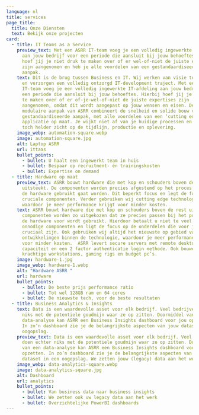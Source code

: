 ```yaml
---
language: nl
title: services
page_title:
  title: Onze Diensten
  text: Bekijk onze projecten
card:
  - title: IT Teams as a Service
    preview_text: Met een ASRR IT-team voeg je een volledig ingewerkte IT-afdeling
      aan jouw bedrijf voor een periode die aansluit bij jouw behoeftes. Hierbij
      hoef jij je niet druk te maken over of er wel-of-niet de juiste expertises
      zijn aangenomen en heb je alle voordelen van een gestandaardiseerde
      aanpak.
    text: Dit is de brug tussen Business en IT. Wij werken van visie tot applicatie
      en verzorgen een volledig ontzorgd IT-development traject. Met een ASRR
      IT-team voeg je een volledig ingewerkte IT-afdeling aan jouw bedrijf voor
      een periode die aansluit bij jouw behoeftes. Hierbij hoef jij je niet druk
      te maken over of er of-je-wel-of-niet de juiste expertises zijn
      aangenomen, omdat dit wordt aangepast op jouw wensen en eisen. De
      modulaire aanpak van ASRR combineert de snelheid en solide bouw van een
      gestandaardiseerde aanpak, met alle voordelen van een ‘cutting edge’
      applicatie op maat. Je wijkt niet af van je huidige processen en houdt
      toch helder zicht op de tijdlijn, productie en oplevering.
    image_webp: automation-square.webp
    image: automation-square.jpg
    alt: Laptop ASRR
    url: ittaas
    bullet_points:
      - bullet: U haalt een ingewerkt team in huis
      - bullet: Bespaar op recruitment- én trainingskosten
      - bullet: Expertise on demand
  - title: Hardware op maat
    preview_text: ASRR bouwt hardware die met kop en schouders boven de rest
      uitsteekt. De componenten worden precies afgestemd op het proces waarvoor
      de hardware gebruikt gaat worden. Dit beperkt focus en legt de focus op de
      cruciale componenten. Verder gebruiken wij cutting edge technology,
      waardoor je meer performance krijgt voor minder kosten.
    text: ASRR bouwt hardware die met kop en schouders boven de rest uitsteekt. De
      componenten worden zo uitgekozen dat ze precies passen bij het proces waar
      de hardware voor wordt gebruikt. Hierdoor betaalt u niet te veel voor
      onnodige componenten en ligt de focus op de onderdelen die voor jou
      cruciaal zijn. Ook gebruiken wij altijd het nieuwste op gebied van
      ontwikkelingen binnen de technologie, waardoor je meer performance krijgt
      voor minder kosten.  ASRR levert secure servers met remote desktop
      capaciteit en een 2 factor authenticatie login methode. Ook bouwen we
      krachtige workstations, gaming rigs en budget pc’s.
    image: hardware-1.jpg
    image_webp: hardware-1.webp
    alt: "Hardware ASRR "
    url: hardware
    bullet_points:
      - bullet: De beste prijs performance ratio
      - bullet: Tot wel 128GB ram en 64 cores
      - bullet: De nieuwste tech, voor de beste resultaten
  - title: Business Analytics & Insights
    text: Data is een waardevolle asset voor elk bedrijf. Veel bedrijven doen echter
      niks met de potentiele goudmijn waar ze op zitten. Doormiddel van een
      data-analyse kan ASRR een Business Insights dashboard voor jou opzetten.
      In zo’n dashboard zie je de belangrijkste aspecten van jouw dataset in een
      oogopslag.
    preview_text: Data is een waardevolle asset voor elk bedrijf. Veel bedrijven
      doen echter niks met de potentiele goudmijn waar ze op zitten. Doormiddel
      van een data-analyse kan ASRR een Business Insights dashboard voor jou
      opzetten. In zo’n dashboard zie je de belangrijkste aspecten van jouw
      dataset in een oogopslag. We zetten jouw (legacy) data aan het werk.
    image_webp: data-analytics-square.webp
    image: data-analytics-square.jpg
    alt: Dashboard
    url: analytics
    bullet_points:
      - bullet: Van business data naar business insights
      - bullet: We zetten ook uw legacy data aan het werk
      - bullet: Overzichtelijke PowerBI dashboards
---
```


